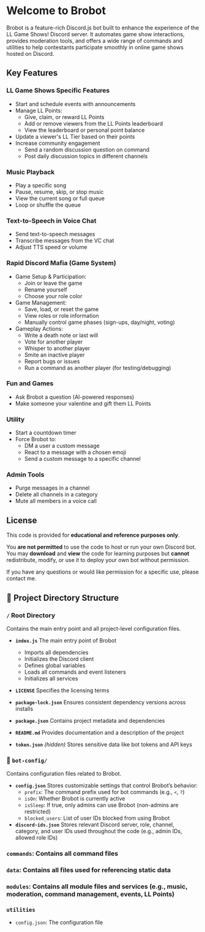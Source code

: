

# Welcome to Brobot

Brobot is a feature-rich Discord.js bot built to enhance the experience of the LL Game Shows! Discord server. It automates game show interactions, provides moderation tools, and offers a wide range of commands and utilities to help contestants participate smoothly in online game shows hosted on Discord.


## Key Features
### LL Game Shows Specific Features
* Start and schedule events with announcements
* Manage LL Points:
  * Give, claim, or reward LL Points
  * Add or remove viewers from the LL Points leaderboard
  * View the leaderboard or personal point balance
* Update a viewer's LL Tier based on their points
* Increase community engagement
  * Send a random discussion question on command
  * Post daily discussion topics in different channels

### Music Playback
* Play a specific song
* Pause, resume, skip, or stop music
* View the current song or full queue
* Loop or shuffle the queue

### Text-to-Speech in Voice Chat
* Send text-to-speech messages
* Transcribe messages from the VC chat
* Adjust TTS speed or volume

### Rapid Discord Mafia (Game System)
* Game Setup & Participation:
  * Join or leave the game
  * Rename yourself
  * Choose your role color
* Game Management:
  * Save, load, or reset the game
  * View roles or role information
  * Manually control game phases (sign-ups, day/night, voting)
* Gameplay Actions:
  * Write a death note or last will
  * Vote for another player
  * Whisper to another player
  * Smite an inactive player
  * Report bugs or issues
  * Run a command as another player (for testing/debugging)

### Fun and Games
* Ask Brobot a question (AI-powered responses)
* Make someone your valentine and gift them LL Points

### Utility
* Start a countdown timer
* Force Brobot to:
  * DM a user a custom message
  * React to a message with a chosen emoji
  * Send a custom message to a specific channel

### Admin Tools
* Purge messages in a channel
* Delete all channels in a category
* Mute all members in a voice call



## License

This code is provided for **educational and reference purposes only**.

You **are not permitted** to use the code to host or run your own Discord bot. You may **download** and **view** the code for learning purposes but **cannot** redistribute, modify, or use it to deploy your own bot without permission.

If you have any questions or would like permission for a specific use, please contact me.

## 📁 Project Directory Structure
### `/` Root Directory
Contains the main entry point and all project-level configuration files.
* **`index.js`** The main entry point of Brobot
  * Imports all dependencies
  * Initializes the Discord client
  * Defines global variables
  * Loads all commands and event listeners
  * Initializes all services

* **`LICENSE`** Specifies the licensing terms
* **`package-lock.json`** Ensures consistent dependency versions across installs
* **`package.json`** Contains project metadata and dependencies
* **`README.md`** Provides documentation and a description of the project
* **`token.json`** *(hidden)* Stores sensitive data like bot tokens and API keys


### 📂 `bot-config/`
Contains configuration files related to Brobot.
* **`config.json`** Stores customizable settings that control Brobot’s behavior:
  * `prefix`: The command prefix used for bot commands (e.g., `<`, `?`)
  * `isOn`: Whether Brobot is currently active
  * `isSleep`: If true, only admins can use Brobot (non-admins are restricted)
  * `blocked_users`: List of user IDs blocked from using Brobot
* **`discord-ids.json`** Stores relevant Discord server, role, channel, category, and user IDs used throughout the code (e.g., admin IDs, allowed role IDs)

### `commands`: Contains all command files
### `data`: Contains all files used for referencing static data
### `modules`: Contains all module files and services (e.g., music, moderation, command management, events, LL Points)
### `utilities`
* `config.json`: The configuration file
